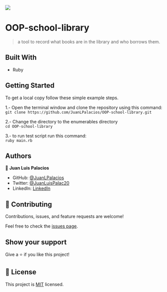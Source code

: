 ![](https://img.shields.io/badge/Microverse-blueviolet)

# OOP-school-library
> a tool to record what books are in the library and who borrows them.

## Built With

- Ruby


## Getting Started

To get a local copy follow these simple example steps.  

1.- Open the terminal window and clone the repository using this command:  
`git clone https://github.com/JuanLPalacios/OOP-school-library.git` 

2.- Change the directory to the enumerables directory  
`cd OOP-school-library`  

3.- to run test script run this command:   
`ruby main.rb`  


## Authors

👤 **Juan Luis Palacios**

- GitHub: [@JuanLPalacios](https://github.com/JuanLPalacios)
- Twitter: [@JuanLuisPalac20](https://twitter.com/twitterhandle)
- LinkedIn: [LinkedIn](https://www.linkedin.com/in/juan-luis-palacios-p%C3%A9rez-95b39a228/)

## 🤝 Contributing

Contributions, issues, and feature requests are welcome!

Feel free to check the [issues page](../../issues/).

## Show your support

Give a ⭐️ if you like this project!

## 📝 License

This project is [MIT](./LICENSE.md) licensed.


